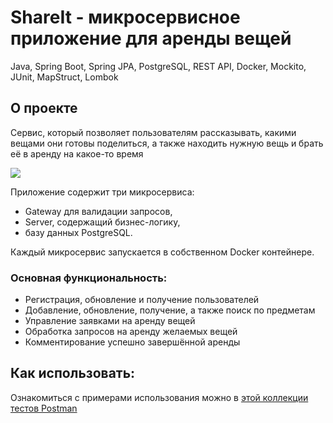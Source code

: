 # ShareIt - микросервисное приложение для аренды вещей
Java, Spring Boot, Spring JPA, PostgreSQL, REST API, Docker, Mockito, JUnit, MapStruct, Lombok

## О проекте
Сервис, который позволяет пользователям рассказывать, какими вещами они готовы поделиться, а также находить нужную вещь и брать её в аренду на какое-то время

![](https://https://pictures.s3.yandex.net/resources/352_1690299000.png)

Приложение содержит три микросервиса: 
- Gateway для валидации запросов,
- Server, содержащий бизнес-логику, 
- базу данных PostgreSQL.

Каждый микросервис запускается в собственном Docker контейнере.

### Основная функциональность: 
- Регистрация, обновление и получение пользователей
- Добавление, обновление, получение, а также поиск по предметам 
- Управление заявками на аренду вещей 
- Обработка запросов на аренду желаемых вещей
- Комментирование успешно завершённой аренды

## Как использовать:
Ознакомиться с примерами использования можно в [этой коллекции тестов Postman](https://github.com/yandex-praktikum/java-shareit/blob/add-docker/postman/sprint.json)
